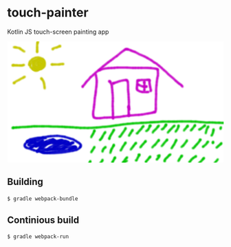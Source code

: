 # touch-painter
Kotlin JS touch-screen painting app

![House](house.png)

## Building
```bash
$ gradle webpack-bundle
```

## Continious build
```bash
$ gradle webpack-run
```

